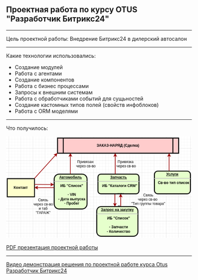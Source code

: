 ## Проектная работа по курсу OTUS "Разработчик Битрикс24"

---

Цель проектной работы: Внедрение Битрикс24 в дилерский автосалон

---

Какие технологии использовались:

- Создание модулей
- Работа с агентами
- Создание компонентов
- Работа с бизнес процессами
- Запросы к внешним системам
- Работа с обработчиками событий для сущьностей
- Создание кастомных типов полей (свойств инфоблоков)
- Работа с ORM моделями

---

Что получилось:

![Схема с сущностями системы](https://github.com/Cleverscript/otus_b24/raw/project_work_final/local/modules/otus.autoservice/install/docs/entity_sheme.png)

[PDF презентация проектной работы](https://github.com/Cleverscript/otus_b24/raw/project_work_final/local/modules/otus.autoservice/install/docs/work_project_final_presentation.pdf)

---

[Видео демонстрация решения по проектной работе курса Otus Разработчик Битрикс24](https://youtu.be/988ELouIPfc)

